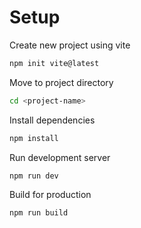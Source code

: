# Setup

Create new project using vite

```bash
npm init vite@latest
```

Move to project directory

```bash
cd <project-name>
```

Install dependencies

```bash
npm install
```

Run development server

```bash
npm run dev
```

Build for production

```bash
npm run build
```
